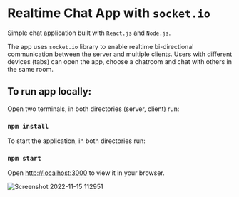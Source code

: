 # Realtime Chat App with `socket.io`

Simple chat application built with `React.js` and `Node.js`. 

The app uses `socket.io` library to enable realtime bi-directional communication  between the server and multiple clients. 
Users with different devices (tabs) can open the app, choose a chatroom and chat with others in the same room. 

## To run app locally: 

Open two terminals, in both directories (server, client) run: 

### `npm install`

To start the application, in both directories run:

### `npm start`

Open [http://localhost:3000](http://localhost:3000) to view it in your browser.

![Screenshot 2022-11-15 112951](https://user-images.githubusercontent.com/102370224/201896976-a26b5213-343b-4dd4-9fb4-76cce99e8cc1.jpg)

